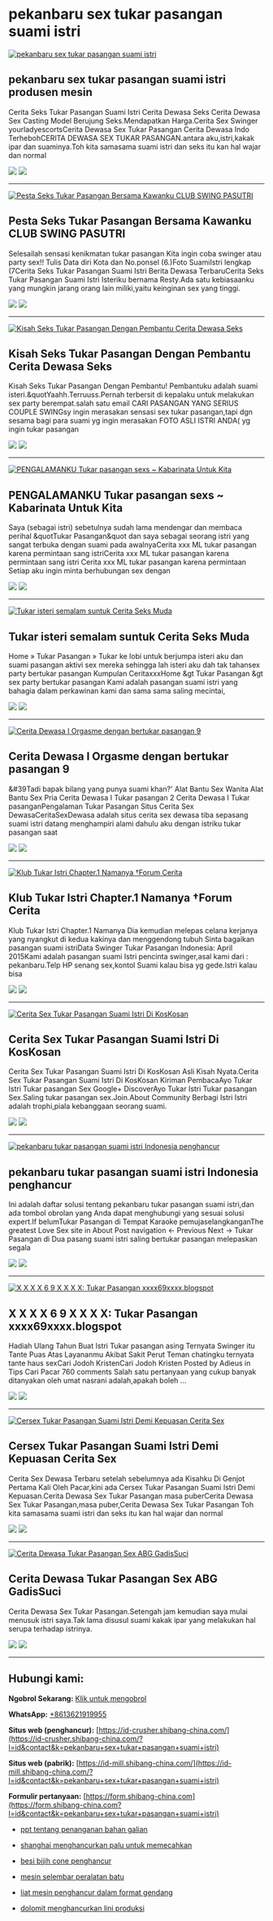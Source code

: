 # pekanbaru sex tukar pasangan suami istri

<a href="https://swt.shibang-china.com/?l=id&img&k=pekanbaru+sex+tukar+pasangan+suami+istri" target="_blank">![pekanbaru sex tukar pasangan suami istri](http://static.shibang-china.com/all-800x300/722.jpg)</a>

## pekanbaru sex tukar pasangan suami istri produsen mesin
Cerita Seks Tukar Pasangan Suami Istri Cerita Dewasa Seks Cerita Dewasa Sex Casting Model Berujung Seks.Mendapatkan Harga.Cerita Sex Swinger yourladyescortsCerita Dewasa Sex Tukar Pasangan Cerita Dewasa Indo TerhebohCERITA DEWASA SEX TUKAR PASANGAN.antara aku,istri,kakak ipar dan suaminya.Toh kita samasama suami istri dan seks itu kan hal wajar dan normal


<a href="https://whatsapp.shibangsoft.com/WhatsApp.php" target="_blank" title="WhatsApp">![](http://static.shibang-china.com/icon/whatsapp.png)</a> <a href="https://swt.shibang-china.com/?l=id&icon&k=pekanbaru+sex+tukar+pasangan+suami+istri" target="_blank">![](http://static.shibang-china.com/icon/chat-id.png)</a>

---

<a href="https://swt.shibang-china.com/?l=id&img&k=pekanbaru+sex+tukar+pasangan+suami+istri" target="_blank">![Pesta Seks Tukar Pasangan Bersama Kawanku CLUB SWING PASUTRI](http://static.shibang-china.com/all-800x300/66.jpg)</a>

## Pesta Seks Tukar Pasangan Bersama Kawanku CLUB SWING PASUTRI
Selesailah sensasi kenikmatan tukar pasangan Kita ingin coba swinger atau party sex!! Tulis Data diri Kota dan No.ponsel (6.)Foto SuamiIstri lengkap (7Cerita Seks Tukar Pasangan Suami Istri Berita Dewasa TerbaruCerita Seks Tukar Pasangan Suami Istri Isteriku bernama Resty.Ada satu kebiasaanku yang mungkin jarang orang lain miliki,yaitu keinginan sex yang tinggi.


<a href="https://whatsapp.shibangsoft.com/WhatsApp.php" target="_blank" title="WhatsApp">![](http://static.shibang-china.com/icon/whatsapp.png)</a> <a href="https://swt.shibang-china.com/?l=id&icon&k=pekanbaru+sex+tukar+pasangan+suami+istri" target="_blank">![](http://static.shibang-china.com/icon/chat-id.png)</a>

---

<a href="https://swt.shibang-china.com/?l=id&img&k=pekanbaru+sex+tukar+pasangan+suami+istri" target="_blank">![Kisah Seks Tukar Pasangan Dengan Pembantu Cerita Dewasa Seks](http://static.shibang-china.com/all-800x300/1441.jpg)</a>

## Kisah Seks Tukar Pasangan Dengan Pembantu Cerita Dewasa Seks
Kisah Seks Tukar Pasangan Dengan Pembantu! Pembantuku adalah suami isteri.&quotYaahh.Terruuss.Pernah terbersit di kepalaku untuk melakukan sex party berempat.salah satu email CARI PASANGAN YANG SERIUS COUPLE SWINGsy ingin merasakan sensasi sex tukar pasangan,tapi dgn sesama bagi para suami yg ingin merasakan FOTO ASLI ISTRI ANDA( yg ingin tukar pasangan


<a href="https://whatsapp.shibangsoft.com/WhatsApp.php" target="_blank" title="WhatsApp">![](http://static.shibang-china.com/icon/whatsapp.png)</a> <a href="https://swt.shibang-china.com/?l=id&icon&k=pekanbaru+sex+tukar+pasangan+suami+istri" target="_blank">![](http://static.shibang-china.com/icon/chat-id.png)</a>

---

<a href="https://swt.shibang-china.com/?l=id&img&k=pekanbaru+sex+tukar+pasangan+suami+istri" target="_blank">![PENGALAMANKU Tukar pasangan sexs ~ Kabarinata Untuk Kita](http://static.shibang-china.com/all-800x300/307.jpg)</a>

## PENGALAMANKU Tukar pasangan sexs ~ Kabarinata Untuk Kita
Saya (sebagai istri) sebetulnya sudah lama mendengar dan membaca perihal &quotTukar Pasangan&quot dan saya sebagai seorang istri yang sangat terbuka dengan suami pada awalnyaCerita xxx ML tukar pasangan karena permintaan sang istriCerita xxx ML tukar pasangan karena permintaan sang istri Cerita xxx ML tukar pasangan karena permintaan Setiap aku ingin minta berhubungan sex dengan


<a href="https://whatsapp.shibangsoft.com/WhatsApp.php" target="_blank" title="WhatsApp">![](http://static.shibang-china.com/icon/whatsapp.png)</a> <a href="https://swt.shibang-china.com/?l=id&icon&k=pekanbaru+sex+tukar+pasangan+suami+istri" target="_blank">![](http://static.shibang-china.com/icon/chat-id.png)</a>

---

<a href="https://swt.shibang-china.com/?l=id&img&k=pekanbaru+sex+tukar+pasangan+suami+istri" target="_blank">![Tukar isteri semalam suntuk Cerita Seks Muda](http://static.shibang-china.com/all-800x300/461.jpg)</a>

## Tukar isteri semalam suntuk Cerita Seks Muda
Home » Tukar Pasangan » Tukar ke lobi untuk berjumpa isteri aku dan suami pasangan aktivi sex mereka sehingga lah isteri aku dah tak tahansex party bertukar pasangan Kumpulan CeritaxxxHome &gt Tukar Pasangan &gt sex party bertukar pasangan Kami adalah pasangan suami istri yang bahagia dalam perkawinan kami dan sama sama saling mecintai,


<a href="https://whatsapp.shibangsoft.com/WhatsApp.php" target="_blank" title="WhatsApp">![](http://static.shibang-china.com/icon/whatsapp.png)</a> <a href="https://swt.shibang-china.com/?l=id&icon&k=pekanbaru+sex+tukar+pasangan+suami+istri" target="_blank">![](http://static.shibang-china.com/icon/chat-id.png)</a>

---

<a href="https://swt.shibang-china.com/?l=id&img&k=pekanbaru+sex+tukar+pasangan+suami+istri" target="_blank">![Cerita Dewasa I Orgasme dengan bertukar pasangan 9](http://static.shibang-china.com/all-800x300/728.jpg)</a>

## Cerita Dewasa I Orgasme dengan bertukar pasangan 9
&#39Tadi bapak bilang yang punya suami khan?' Alat Bantu Sex Wanita Alat Bantu Sex Pria Cerita Dewasa I Tukar pasangan 2 Cerita Dewasa I Tukar pasanganPengalaman Tukar Pasangan Situs Cerita Sex DewasaCeritaSexDewasa adalah situs cerita sex dewasa tiba sepasang suami istri datang menghampiri alami dahulu aku dengan istriku tukar pasangan saat


<a href="https://whatsapp.shibangsoft.com/WhatsApp.php" target="_blank" title="WhatsApp">![](http://static.shibang-china.com/icon/whatsapp.png)</a> <a href="https://swt.shibang-china.com/?l=id&icon&k=pekanbaru+sex+tukar+pasangan+suami+istri" target="_blank">![](http://static.shibang-china.com/icon/chat-id.png)</a>

---

<a href="https://swt.shibang-china.com/?l=id&img&k=pekanbaru+sex+tukar+pasangan+suami+istri" target="_blank">![Klub Tukar Istri Chapter.1 Namanya †Forum Cerita](http://static.shibang-china.com/all-800x300/239.jpg)</a>

## Klub Tukar Istri Chapter.1 Namanya †Forum Cerita
Klub Tukar Istri Chapter.1 Namanya Dia kemudian melepas celana kerjanya yang nyangkut di kedua kakinya dan menggendong tubuh Sinta bagaikan pasangan suami istriData Swinger Tukar Pasangan Indonesia: April 2015Kami adalah pasangan suami Istri pencinta swinger,asal kami dari : pekanbaru.Telp HP senang sex,kontol Suami kalau bisa yg gede.Istri kalau bisa


<a href="https://whatsapp.shibangsoft.com/WhatsApp.php" target="_blank" title="WhatsApp">![](http://static.shibang-china.com/icon/whatsapp.png)</a> <a href="https://swt.shibang-china.com/?l=id&icon&k=pekanbaru+sex+tukar+pasangan+suami+istri" target="_blank">![](http://static.shibang-china.com/icon/chat-id.png)</a>

---

<a href="https://swt.shibang-china.com/?l=id&img&k=pekanbaru+sex+tukar+pasangan+suami+istri" target="_blank">![Cerita Sex Tukar Pasangan Suami Istri Di KosKosan](http://static.shibang-china.com/all-800x300/1169.jpg)</a>

## Cerita Sex Tukar Pasangan Suami Istri Di KosKosan
Cerita Sex Tukar Pasangan Suami Istri Di KosKosan Asli Kisah Nyata.Cerita Sex Tukar Pasangan Suami Istri Di KosKosan Kiriman PembacaAyo Tukar Istri Tukar pasangan Sex Google+ DiscoverAyo Tukar Istri Tukar pasangan Sex.Saling tukar pasangan sex.Join.About Community Berbagi Istri Istri adalah trophi,piala kebanggaan seorang suami.


<a href="https://whatsapp.shibangsoft.com/WhatsApp.php" target="_blank" title="WhatsApp">![](http://static.shibang-china.com/icon/whatsapp.png)</a> <a href="https://swt.shibang-china.com/?l=id&icon&k=pekanbaru+sex+tukar+pasangan+suami+istri" target="_blank">![](http://static.shibang-china.com/icon/chat-id.png)</a>

---

<a href="https://swt.shibang-china.com/?l=id&img&k=pekanbaru+sex+tukar+pasangan+suami+istri" target="_blank">![pekanbaru tukar pasangan suami istri Indonesia penghancur](http://static.shibang-china.com/all-800x300/257.jpg)</a>

## pekanbaru tukar pasangan suami istri Indonesia penghancur
Ini adalah daftar solusi tentang pekanbaru tukar pasangan suami istri,dan ada tombol obrolan yang Anda dapat menghubungi yang sesuai solusi expert.If belumTukar Pasangan di Tempat Karaoke pemujaselangkanganThe greatest Love Sex site in About Post navigation ← Previous Next → Tukar Pasangan di Dua pasang suami istri saling bertukar pasangan melepaskan segala


<a href="https://whatsapp.shibangsoft.com/WhatsApp.php" target="_blank" title="WhatsApp">![](http://static.shibang-china.com/icon/whatsapp.png)</a> <a href="https://swt.shibang-china.com/?l=id&icon&k=pekanbaru+sex+tukar+pasangan+suami+istri" target="_blank">![](http://static.shibang-china.com/icon/chat-id.png)</a>

---

<a href="https://swt.shibang-china.com/?l=id&img&k=pekanbaru+sex+tukar+pasangan+suami+istri" target="_blank">![X X X X 6 9 X X X X: Tukar Pasangan xxxx69xxxx.blogspot](http://static.shibang-china.com/all-800x300/1504.jpg)</a>

## X X X X 6 9 X X X X: Tukar Pasangan xxxx69xxxx.blogspot
Hadiah Ulang Tahun Buat Istri Tukar pasangan asing Ternyata Swinger itu Tante Puas Atas Layananmu Akibat Sakit Perut Teman chatingku ternyata tante haus sexCari Jodoh KristenCari Jodoh Kristen Posted by Adieus in Tips Cari Pacar 760 comments Salah satu pertanyaan yang cukup banyak ditanyakan oleh umat nasrani adalah,apakah boleh …


<a href="https://whatsapp.shibangsoft.com/WhatsApp.php" target="_blank" title="WhatsApp">![](http://static.shibang-china.com/icon/whatsapp.png)</a> <a href="https://swt.shibang-china.com/?l=id&icon&k=pekanbaru+sex+tukar+pasangan+suami+istri" target="_blank">![](http://static.shibang-china.com/icon/chat-id.png)</a>

---

<a href="https://swt.shibang-china.com/?l=id&img&k=pekanbaru+sex+tukar+pasangan+suami+istri" target="_blank">![Cersex Tukar Pasangan Suami Istri Demi Kepuasan Cerita Sex](http://static.shibang-china.com/all-800x300/1242.jpg)</a>

## Cersex Tukar Pasangan Suami Istri Demi Kepuasan Cerita Sex
Cerita Sex Dewasa Terbaru setelah sebelumnya ada Kisahku Di Genjot Pertama Kali Oleh Pacar,kini ada Cersex Tukar Pasangan Suami Istri Demi Kepuasan.Cerita Dewasa Sex Tukar Pasangan masa puberCerita Dewasa Sex Tukar Pasangan,masa puber,Cerita Dewasa Sex Tukar Pasangan Toh kita samasama suami istri dan seks itu kan hal wajar dan normal


<a href="https://whatsapp.shibangsoft.com/WhatsApp.php" target="_blank" title="WhatsApp">![](http://static.shibang-china.com/icon/whatsapp.png)</a> <a href="https://swt.shibang-china.com/?l=id&icon&k=pekanbaru+sex+tukar+pasangan+suami+istri" target="_blank">![](http://static.shibang-china.com/icon/chat-id.png)</a>

---

<a href="https://swt.shibang-china.com/?l=id&img&k=pekanbaru+sex+tukar+pasangan+suami+istri" target="_blank">![Cerita Dewasa Tukar Pasangan Sex ABG GadisSuci](http://static.shibang-china.com/all-800x300/834.jpg)</a>

## Cerita Dewasa Tukar Pasangan Sex ABG GadisSuci
Cerita Dewasa Sex Tukar Pasangan.Setengah jam kemudian saya mulai menusuk istri saya.Tak lama disusul suami kakak ipar yang melakukan hal serupa terhadap istrinya.

<a href="https://whatsapp.shibangsoft.com/WhatsApp.php" target="_blank" title="WhatsApp">![](http://static.shibang-china.com/icon/whatsapp.png)</a> <a href="https://swt.shibang-china.com/?l=id&icon&k=pekanbaru+sex+tukar+pasangan+suami+istri" target="_blank">![](http://static.shibang-china.com/icon/chat-id.png)</a>

---
## Hubungi kami:

**Ngobrol Sekarang:** [Klik untuk mengobrol](https://swt.shibang-china.com?l=id&contact&k=pekanbaru+sex+tukar+pasangan+suami+istri)

**WhatsApp:**  [+8613621919955](https://whatsapp.shibangsoft.com/WhatsApp.php)

**Situs web (penghancur):** [https://id-crusher.shibang-china.com/](https://id-crusher.shibang-china.com/?l=id&contact&k=pekanbaru+sex+tukar+pasangan+suami+istri)

**Situs web (pabrik):** [https://id-mill.shibang-china.com/](https://id-mill.shibang-china.com/?l=id&contact&k=pekanbaru+sex+tukar+pasangan+suami+istri)

**Formulir pertanyaan:** [https://form.shibang-china.com](https://form.shibang-china.com?l=id&contact&k=pekanbaru+sex+tukar+pasangan+suami+istri)

* [ppt tentang penanganan bahan galian](../34/ppt%20tentang%20penanganan%20bahan%20galian.md)

* [shanghai menghancurkan palu untuk memecahkan](../32/shanghai%20menghancurkan%20palu%20untuk%20memecahkan.md)

* [besi bijih cone penghancur](../34/besi%20bijih%20cone%20penghancur.md)

* [mesin selembar peralatan batu](../38/mesin%20selembar%20peralatan%20batu.md)

* [liat mesin penghancur dalam format gendang](../38/liat%20mesin%20penghancur%20dalam%20format%20gendang.md)

* [dolomit menghancurkan lini produksi](../33/dolomit%20menghancurkan%20lini%20produksi.md)